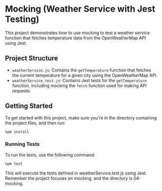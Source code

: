 # Mocking (Weather Service with Jest Testing)

This project demonstrates how to use mocking to test a weather service function that fetches temperature data from the OpenWeatherMap API using Jest.

## Project Structure

- `weatherService.js`: Contains the `getTemperature` function that fetches the current temperature for a given city using the OpenWeatherMap API.
- `weatherService.test.js`: Contains Jest tests for the `getTemperature` function, including mocking the `fetch` function used for making API requests.

## Getting Started

To get started with this project, make sure you're in the directory containing the project files, and then run:

```bash
npm install
```

### Running Tests

To run the tests, use the following command:

```bash
npm test
```

This will execute the tests defined in weatherService.test.js using Jest. Remember the project focuses on mocking, and the directory is 04-mocking.
